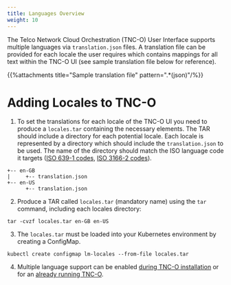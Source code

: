 ```yaml
---
title: Languages Overview
weight: 10
---
```


The Telco Network Cloud Orchestration (TNC-O) User Interface supports multiple languages via `translation.json` files. A translation file can be provided for each locale the user requires which contains mappings for all text within the TNC-O UI (see sample translation file below for reference).

{{%attachments title="Sample translation file" pattern=".*(json)"/%}}

# Adding Locales to TNC-O

1. To set the translations for each locale of the TNC-O UI you need to produce a `locales.tar` containing the necessary elements. The TAR should include a directory for each potential locale. Each locale is represented by a directory which should include the `translation.json` to be used. The name of the directory should match the ISO language code it targets ([ISO 639-1 codes](https://en.wikipedia.org/wiki/List_of_ISO_639-1_codes), [ISO 3166-2 codes](https://en.wikipedia.org/wiki/ISO_3166-2)).

```
+-- en-GB
|     +-- translation.json
+-- en-US
      +-- translation.json
```

2. Produce a TAR called `locales.tar` (mandatory name) using the `tar` command, including each locales directory:

```
tar -cvzf locales.tar en-GB en-US
```

3. The `locales.tar` must be loaded into your Kubernetes environment by creating a ConfigMap.

```
kubectl create configmap lm-locales --from-file locales.tar
```

4. Multiple language support can be enabled [during TNC-O installation](/user-guides/administration/configuration/languages/language-installation/) or for an [already running TNC-O](/user-guides/administration/configuration/languages/language-running/).